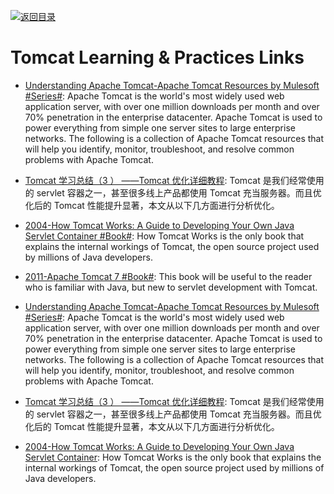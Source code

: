 [![返回目录](https://parg.co/UGo)](https://github.com/wxyyxc1992/Awesome-Links) 

# Tomcat  Learning & Practices Links

* [Understanding Apache Tomcat-Apache Tomcat Resources by Mulesoft #Series#](https://www.mulesoft.com/cn/tcat/understanding-apache-tomcat): Apache Tomcat is the world's most widely used web application server, with over one million downloads per month and over 70% penetration in the enterprise datacenter. Apache Tomcat is used to power everything from simple one server sites to large enterprise networks. The following is a collection of Apache Tomcat resources that will help you identify, monitor, troubleshoot, and resolve common problems with Apache Tomcat.

* [Tomcat 学习总结（3 ） ——Tomcat 优化详细教程](http://blog.csdn.net/u012562943/article/details/51441157): Tomcat 是我们经常使用的 servlet 容器之一，甚至很多线上产品都使用 Tomcat 充当服务器。而且优化后的 Tomcat 性能提升显著，本文从以下几方面进行分析优化。

* [2004-How Tomcat Works: A Guide to Developing Your Own Java Servlet Container #Book#](https://parg.co/UP0): How Tomcat Works is the only book that explains the internal workings of Tomcat, the open source project used by millions of Java developers.

* [2011-Apache Tomcat 7 #Book#](http://www.gocit.vn/files/Apress.Apache.Tomcat.7-www.gocit.vn.pdf): This book will be useful to the reader who is familiar with Java, but new to servlet development with Tomcat.

* [Understanding Apache Tomcat-Apache Tomcat Resources by Mulesoft #Series#](https://www.mulesoft.com/cn/tcat/understanding-apache-tomcat): Apache Tomcat is the world's most widely used web application server, with over one million downloads per month and over 70% penetration in the enterprise datacenter. Apache Tomcat is used to power everything from simple one server sites to large enterprise networks. The following is a collection of Apache Tomcat resources that will help you identify, monitor, troubleshoot, and resolve common problems with Apache Tomcat.

* [Tomcat 学习总结（3 ） ——Tomcat 优化详细教程](http://blog.csdn.net/u012562943/article/details/51441157): Tomcat 是我们经常使用的 servlet 容器之一，甚至很多线上产品都使用 Tomcat 充当服务器。而且优化后的 Tomcat 性能提升显著，本文从以下几方面进行分析优化。

* [2004-How Tomcat Works: A Guide to Developing Your Own Java Servlet Container](https://parg.co/UP0): How Tomcat Works is the only book that explains the internal workings of Tomcat, the open source project used by millions of Java developers.
